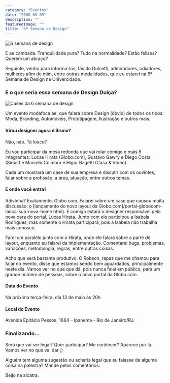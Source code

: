 ```yaml
---
category: "Eventos"
date: "2008-05-09"
description: ""
featuredImage: ""
title: "6ª Semana de Design"
---
```


![6 semana de design](http://www.brunodulcetti.com/imgs/fotosBlog/semana-design.jpg)

E ae cambada. Tranquilidade pura? Tudo na normalidade? Estão felizes? Querem um abraço?

Seguinte, venho para informa-los, fãs do Dulcetti, admiradores, odiadores, mulheres afim de mim, entre outras modalidades, que eu estarei na 6ª Semana de Design na Univercidade.

### E o que seria essa semana de Design Dulça?

![Cases da 6 semana de design](http://www.brunodulcetti.com/imgs/fotosBlog/case.gif)

Um evento modafoca ae, que falará sobre Design (óbvio) de todos os tipos: Moda, Branding, Automóveis, Prototipagem, Ilustração e outros mais.

#### Virou designer agora é Bruno?

Não, não. Tá louco?

Eu vou participar da mesa redonda que vai rolar comigo e mais 5 integrantes: Lucas Hirata (Globo.com), Gustavo Gawry e Diego Costa (Sirius) e Marcelo Coimbra e Higor Bagetti (Casa & Vídeo).

Cada um mostrará um case de sua empresa e discutir com os ouvintes, falar sobre a profissão, a área, atuação, entre outros temas.

#### E onde você entra?

Adivinha? Exatamente, Globo.com. Falarei sobre um case que causou muita discussão: o [lançamento do novo layout da Globo.com]/portal-globocom-lanca-sua-nova-home.html). E comigo estará o designer responsável pela nova cara do portal, Lucas Hirata. Junto com ele participou a Isabela Rodrigues, mas somente o Hirata participará, pois a Isabela não trabalha mais conosco.

Farei um paralelo junto com o Hirata, onde ele falará sobre a parte de layout, enquanto eu falarei da implementação. Comentarei bugs, problemas, variações, metodologia, regras, entre outras coisas.

Acho que será bastante produtivo. O Robson, rapaz que me chamou para falar no evento, disse que estamos sendo bem aguardados, principalmente neste dia. Vamos ver no que que dá, pois nunca falei em público, para um grande número de pessoas, sobre o novo portal da Globo.com.

#### Data do Evento

Na próxima terça-feira, dia 13 de maio às 20h

#### Local do Evento

Avenida Epitácio Pessoa, 1664 – Ipanema - Rio de Janeiro/RJ.

### Finalizando...

Será que vai ser legal? Quer participar? Me conhecer? Aparece por lá. Vamos ver no que vai dar ;)

Alguém tem alguma sugestão ou acharia legal que eu falasse de alguma coisa na palestra? Mande pelos comentários.

Beijo na alcatra.
